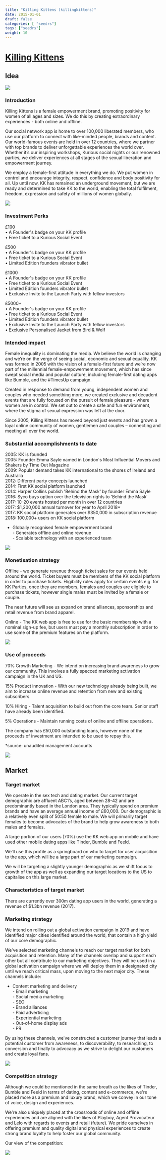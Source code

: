 ```yaml
---
title: "Killing Kittens (killingkittens)"
date: 2015-01-01
draft: false
categories: [ "seedrs"]
tags: ["seedrs"]
weight: 10
---
```


# [Killing Kittens](https://www.seedrs.com/killingkittens)

## Idea

![](/img/seedrs/uploads/startup/section_image/image/14820/1epko06eskzokk74xx3ye369w8sx28p/0.jpg?rect=0%2C0%2C600%2C416&w=600&fit=clip&s=4751300e793ac527fe805bae67ff32d6)

### Introduction

Killing Kittens is a female empowerment brand, promoting positivity for women of all ages and sizes. We do this by creating extraordinary experiences - both online and offline.

Our social network app is home to over 100,000 liberated members, who use our platform to connect with like-minded people, brands and content. Our world-famous events are held in over 12 countries, where we partner with top brands to deliver unforgettable experiences the world over. Whether it’s our inspiring workshops, Kurious social nights or our renowned parties, we deliver experiences at all stages of the sexual liberation and empowerment journey.

We employ a female-first attitude in everything we do. We put women in control and encourage integrity, respect, confidence and body positivity for all. Up until now, KK has remained an underground movement, but we are ready and determined to take KK to the world, enabling the total fulfilment, freedom, expression and safety of millions of women globally.

![](/img/seedrs/uploads/startup/section_image/image/14805/q6jjr6mn0rdko5lrwk33t8ak8g9604/1.jpg?rect=0%2C0%2C600%2C416&w=600&fit=clip&s=a70831bc557d8856cc4aed722ac294ad)

### Investment Perks

£100 <br>• A Founder's badge on your KK profile <br>• Free ticket to a Kurious Social Event

£500 <br>• A Founder's badge on your KK profile <br>• Free ticket to a Kurious Social Event <br>• Limited Edition founders vibrator bullet

£1000 <br>• A Founder's badge on your KK profile <br>• Free ticket to a Kurious Social Event <br>• Limited Edition founders vibrator bullet <br>• Exclusive Invite to the Launch Party with fellow investors

£5000+ <br>• A Founder's badge on your KK profile <br>• Free ticket to a Kurious Social Event <br>• Limited Edition founders vibrator bullet <br>• Exclusive Invite to the Launch Party with fellow investors <br>• Exclusive Personalised Jacket from Bird &amp; Wolf

### Intended impact

Female inequality is dominating the media. We believe the world is changing and we’re on the verge of seeing social, economic and sexual equality. KK was formed in 2005 with the vision of a female-first future and we’re now part of the millennial female-empowerment movement, which has since swept social media and popular culture, including female-first dating apps like Bumble, and the #TimesUp campaign.

Created in response to demand from young, independent women and couples who needed something more, we created exclusive and decadent events that are fully focused on the pursuit of female pleasure - where women are in control. We set out to create a safe and fun environment, where the stigma of sexual expression was left at the door.

Since 2005, Killing Kittens has moved beyond just events and has grown a loyal online community of women, gentlemen and couples – connecting and meeting all over the world.

### Substantial accomplishments to date

2005: KK is founded <br>2005: Founder Emma Sayle named in London's Most Influential Movers and Shakers by Time Out Magazine <br>2009: Popular demand takes KK international to the shores of Ireland and Australia <br>2012: Different party concepts launched <br>2014: First KK social platform launched <br>2014: Harper Collins publish 'Behind the Mask' by founder Emma Sayle <br>2016: Syco buys option over the television rights to 'Behind the Mask' <br>2017: 10-20 events hosted per month in over 12 countries <br>2017: $1,200,000 annual turnover for year to April 2018* <br>2017: KK social platform generates over $350,000 in subscription revenue <br>2018: 100,000+ users on KK social platform

- Globally recognised female empowerment brand <br>- Generates offline and online revenue <br>- Scalable technology with an experienced team

![](/img/seedrs/uploads/startup/section_image/image/14806/mn74guys3ic73bmblwjjjsivw83oume/2.jpg?rect=0%2C0%2C600%2C416&w=600&fit=clip&s=1de6478dc1c24ce83b488cf46d67fee2)

### Monetisation strategy

Offline - we generate revenue through ticket sales for our events held around the world. Ticket buyers must be members of the KK social platform in order to purchase tickets. Eligibility rules apply for certain events e.g. for KK Parties, once they are members, females and couples are eligible to purchase tickets, however single males must be invited by a female or couple.

The near future will see us expand on brand alliances, sponsorships and retail revenue from brand apparel.

Online - The KK web app is free to use for the basic membership with a nominal sign-up fee, but users must pay a monthly subscription in order to use some of the premium features on the platform.

![](/img/seedrs/uploads/startup/section_image/image/14810/u8uwbq14qnts9r9z1l3bvkydyqwp1i/3.jpg?rect=0%2C0%2C600%2C416&w=600&fit=clip&s=cbffbc85e96092aabf2567b7d1d369a3)

### Use of proceeds

70% Growth Marketing - We intend on increasing brand awareness to grow our community. This involves a fully specced marketing activation campaign in the UK and US.

15% Product innovation - With our new technology already being built, we aim to increase online revenue and retention from new and existing subscribers.

10% Hiring - Talent acquisition to build out from the core team. Senior staff have already been identified.

5% Operations - Maintain running costs of online and offline operations.

The company has £50,000 outstanding loans, however none of the proceeds of investment are intended to be used to repay this.

*source: unaudited management accounts

![](/img/seedrs/uploads/startup/section_image/image/14819/8awfrq587d3y54d1gcxvyqxyjd3tb60/4__1_.jpg?rect=0%2C0%2C600%2C286&w=600&fit=clip&s=982ed82a7494bfcd76a5f6125a79bf57)

## Market

### Target market

We operate in the sex tech and dating market. Our current target demographic are affluent ABC1’s, aged between 28-42 and are predominantly based in the London area. They typically spend on premium brands and have an average annual income of £60,000. Our demographic is a relatively even split of 50:50 female to male. We will primarily target females to become advocates of the brand to help grow awareness to both males and females.

A large portion of our users (70%) use the KK web app on mobile and have used other mobile dating apps like Tinder, Bumble and Feeld.

We’ll use this profile as a springboard on who to target for user acquisition to the app, which will be a large part of our marketing campaign.

We will be targeting a slightly younger demographic as we shift focus to growth of the app as well as expanding our target locations to the US to capitalise on this large market.

### Characteristics of target market

There are currently over 300m dating app users in the world, generating a revenue of $1.3bn revenue (2017).

### Marketing strategy

We intend on rolling out a global activation campaign in 2019 and have identified major cities identified around the world, that contain a high yield of our core demographic.

We've selected marketing channels to reach our target market for both acquisition and retention. Many of the channels overlap and support each other but all contribute to our marketing objectives. They will be used in a global activation campaign where we will deploy them in a designated city until we reach critical mass, upon moving to the next major city. These channels include:

- Content marketing and delivery <br>- Email marketing <br>- Social media marketing <br>- SEO <br>- Brand alliances <br>- Paid advertising <br>- Experiential marketing <br>- Out-of-home display ads <br>- PR

By using these channels, we've constructed a customer journey that leads a potential customer from awareness, to discoverability, to researching, to conversion and finally to advocacy as we strive to delight our customers and create loyal fans.

![](https://seedrs.imgix.net/uploads/startup/section_image/image/14808/qws0yewdrkzrvhdwzm4e662nh3pdfjg/5.jpg?rect=0%2C0%2C600%2C229&w=600&fit=clip&s=5e3ed255c21104fe245aa8809798971e)

### Competition strategy

Although we could be mentioned in the same breath as the likes of Tinder, Bumble and Feeld in terms of dating, content and e-commerce, we're placed more as a premium and luxury brand, which we convey in our tone of voice, design and experiences.

We're also uniquely placed at the crossroads of online and offline experiences and are aligned with the likes of Playboy, Agent Provocateur and Lelo with regards to events and retail (future). We pride ourselves in offering premium and quality digital and physical experiences to create strong brand loyalty to help foster our global community.

Our view of the competition:

![](https://seedrs.imgix.net/uploads/startup/section_image/image/14809/r1owz7irpa7ubninb2buoz1z8vy3afk/6.jpg?rect=0%2C0%2C600%2C416&w=600&fit=clip&s=014eeb2bb0922852f8881acc633a8b35)

